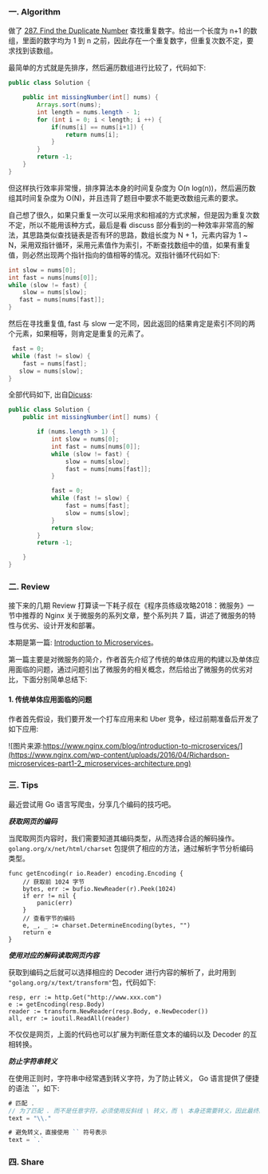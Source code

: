 ### 一. Algorithm

做了 [287. Find the Duplicate Number](https://leetcode.com/problems/find-the-duplicate-number/) 查找重复数字。给出一个长度为 n+1 的数组，里面的数字均为 1 到 n 之前，因此存在一个重复数字，但重复次数不定，要求找到该数组。

最简单的方式就是先排序，然后遍历数组进行比较了，代码如下:

```Java
public class Solution {

    public int missingNumber(int[] nums) {
        Arrays.sort(nums);
        int length = nums.length - 1;
        for (int i = 0; i < length; i ++) {
            if(nums[i] == nums[i+1]) {
                return nums[i];
            }
        }
        return -1;
    }
}
```

但这样执行效率非常慢，排序算法本身的时间复杂度为 O(n log(n))，然后遍历数组其时间复杂度为 O(N)，并且违背了题目中要求不能更改数组元素的要求。

自己想了很久，如果只重复一次可以采用求和相减的方式求解，但是因为重复次数不定，所以不能用该种方式，最后是看 discuss 部分看到的一种效率非常高的解法，其思路类似查找链表是否有环的思路，数组长度为 N + 1，元素内容为 1 ~ N，采用双指针循环，采用元素值作为索引，不断查找数组中的值，如果有重复值，则必然出现两个指针指向的值相等的情况。双指针循环代码如下:

```Java
int slow = nums[0];
int fast = nums[nums[0]];
while (slow != fast) {
	slow = nums[slow];
   fast = nums[nums[fast]];
}
```

然后在寻找重复值, fast 与 slow 一定不同，因此返回的结果肯定是索引不同的两个元素，如果相等，则肯定是重复的元素了。

```Java
 fast = 0;
 while (fast != slow) {
	fast = nums[fast];
   slow = nums[slow];
}
```

全部代码如下, 出自[Dicuss](https://leetcode.com/problems/find-the-duplicate-number/discuss/?currentPage=1&orderBy=most_votes&query=):

```Java
public class Solution {
    public int missingNumber(int[] nums) {

        if (nums.length > 1) {
            int slow = nums[0];
            int fast = nums[nums[0]];
            while (slow != fast) {
                slow = nums[slow];
                fast = nums[nums[fast]];
            }

            fast = 0;
            while (fast != slow) {
                fast = nums[fast];
                slow = nums[slow];
            }
            return slow;
        }
        return -1;

    }
}

```

### 二. Review

接下来的几期 Review 打算读一下耗子叔在《程序员练级攻略2018：微服务》一节中推荐的 Nginx 关于微服务的系列文章，整个系列共 7 篇，讲述了微服务的特性与优劣、设计开发和部署。

本期是第一篇: [Introduction to Microservices](https://www.nginx.com/blog/introduction-to-microservices/)。

第一篇主要是对微服务的简介，作者首先介绍了传统的单体应用的构建以及单体应用面临的问题，通过问题引出了微服务的相关概念，然后给出了微服务的优劣对比，下面分别简单总结下:

#### 1. 传统单体应用面临的问题

作者首先假设，我们要开发一个打车应用来和 Uber 竞争，经过前期准备后开发了如下应用:


![图片来源:https://www.nginx.com/blog/introduction-to-microservices/](https://www.nginx.com/wp-content/uploads/2016/04/Richardson-microservices-part1-2_microservices-architecture.png)


### 三. Tips

最近尝试用 Go 语言写爬虫，分享几个编码的技巧吧。

***获取网页的编码***

当爬取网页内容时，我们需要知道其编码类型，从而选择合适的解码操作。`golang.org/x/net/html/charset` 包提供了相应的方法，通过解析字节分析编码类型。


```
func getEncoding(r io.Reader) encoding.Encoding {
	// 获取前 1024 字节
	bytes, err := bufio.NewReader(r).Peek(1024)
	if err != nil {
		panic(err)
	}
	// 查看字节的编码
	e, _, _ := charset.DetermineEncoding(bytes, "")
	return e
}

```

***使用对应的解码读取网页内容***

获取到编码之后就可以选择相应的 Decoder 进行内容的解析了，此时用到 `"golang.org/x/text/transform"`包，代码如下:

```
resp, err := http.Get("http://www.xxx.com")
e := getEncoding(resp.Body)
reader := transform.NewReader(resp.Body, e.NewDecoder())
all, err := ioutil.ReadAll(reader)
```

不仅仅是网页，上面的代码也可以扩展为判断任意文本的编码以及 Decoder 的互相转换。

***防止字符串转义***

在使用正则时，字符串中经常遇到转义字符，为了防止转义， Go 语言提供了便捷的语法 ***``***，如下:

```Go
# 匹配 .
// 为了匹配 . 而不是任意字符，必须使用反斜线 \ 转义，而 \ 本身还需要转义，因此最终的正则表达式如下
text = "\\."

# 避免转义，直接使用 `` 符号表示
text = `.`
```

### 四. Share

